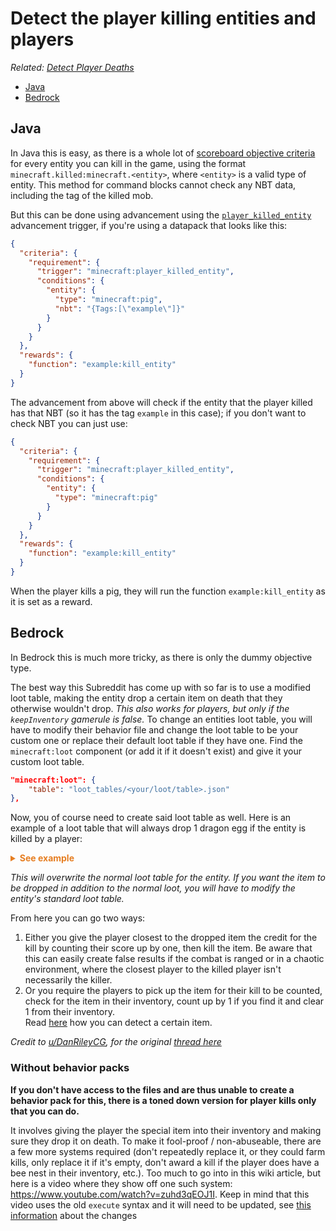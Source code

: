 # Detect the player killing entities and players

_Related: [Detect Player Deaths](/wiki/questions/playerdeaths)_

* [Java](#java)
* [Bedrock](#bedrock)

## Java

In Java this is easy, as there is a whole lot of [scoreboard objective criteria](https://minecraft.wiki/Scoreboard#Criteria) for every entity you can kill in the game, using the format `minecraft.killed:minecraft.<entity>`, where `<entity>` is a valid type of entity.
This method for command blocks cannot check any NBT data, including the tag of the killed mob. 

But this can be done using advancement using the [`player_killed_entity`](https://minecraft.wiki/wiki/Advancement/JSON_format#minecraft:player_killed_entity) advancement trigger, if you're using a datapack that looks like this:

```json
{
  "criteria": {
    "requirement": {
      "trigger": "minecraft:player_killed_entity",
      "conditions": {
        "entity": {
          "type": "minecraft:pig",
          "nbt": "{Tags:[\"example\"]}"
        }
      }
    }
  },
  "rewards": {
    "function": "example:kill_entity"
  }
}
```

The advancement from above will check if the entity that the player killed has that NBT (so it has the tag `example` in this case); if you don't want to check NBT you can just use:

```json
{
  "criteria": {
    "requirement": {
      "trigger": "minecraft:player_killed_entity",
      "conditions": {
        "entity": {
          "type": "minecraft:pig"
        }
      }
    }
  },
  "rewards": {
    "function": "example:kill_entity"
  }
}
```

When the player kills a pig, they will run the function `example:kill_entity` as it is set as a reward.

## Bedrock

In Bedrock this is much more tricky, as there is only the dummy objective type.

The best way this Subreddit has come up with so far is to use a modified loot table, making the entity drop a certain item on death that they otherwise wouldn't drop. _This also works for players, but only if the `keepInventory` gamerule is false._ To change an entities loot table, you will have to modify their behavior file and change the loot table to be your custom one or replace their default loot table if they have one. Find the `minecraft:loot` component (or add it if it doesn't exist) and give it your custom loot table.

```json
"minecraft:loot": {
    "table": "loot_tables/<your/loot/table>.json"
},
```

Now, you of course need to create said loot table as well. Here is an example of a loot table that will always drop 1 dragon egg if the entity is killed by a player:

<details>
  <summary style="color: #e67e22; font-weight: bold;">See example</summary>

```json
{
    "pools": [
        {
            "conditions": [
                {
                    "condition": "killed_by_player_or_pets"
                }
            ],
            "rolls": 1,
            "entries": [
                {
                    "type": "item",
                    "name": "minecraft:dragon_egg",
                    "weight": 1
                }
            ]
        }
    ]
}
```

</details>

_This will overwrite the normal loot table for the entity. If you want the item to be dropped in addition to the normal loot, you will have to modify the entity's standard loot table._

From here you can go two ways:  

1. Either you give the player closest to the dropped item the credit for the kill by counting their score up by one, then kill the item. Be aware that this can easily create false results if the combat is ranged or in a chaotic environment, where the closest player to the killed player isn't necessarily the killer.  
2. Or you require the players to pick up the item for their kill to be counted, check for the item in their inventory, count up by 1 if you find it and clear 1 from their inventory.  
Read [here](/wiki/questions/detectitem) how you can detect a certain item.

_Credit to [u/DanRileyCG](https://www.reddit.com/user/DanRileyCG/), for the original [thread here](https://www.reddit.com/r/MinecraftCommands/comments/f7jd9f/help_with_server/)_

### Without behavior packs

**If you don't have access to the files and are thus unable to create a behavior pack for this, there is a toned down version for player kills only that you can do.**

It involves giving the player the special item into their inventory and making sure they drop it on death. To make it fool-proof / non-abuseable, there are a few more systems required (don't repeatedly replace it, or they could farm kills, only replace it if it's empty, don't award a kill if the player does have a bee nest in their inventory, etc.). Too much to go into in this wiki article, but here is a video where they show off one such system: https://www.youtube.com/watch?v=zuhd3qEOJ1I. Keep in mind that this video uses the old `execute` syntax and it will need to be updated, see [this information](https://wiki.bedrock.dev/commands/new-execute.html) about the changes